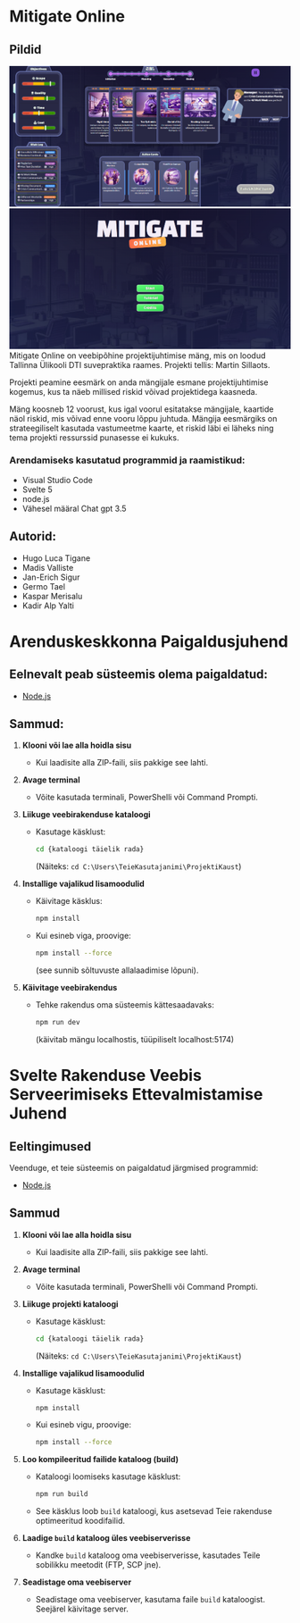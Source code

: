 # Mitigate Online

## Pildid

![image](./image1.png)
![image](./image2.png)
Mitigate Online on veebipõhine projektijuhtimise mäng, mis on loodud Tallinna Ülikooli DTI suvepraktika raames. Projekti tellis: Martin Sillaots.

Projekti peamine eesmärk on anda mängijale esmane projektijuhtimise kogemus, kus ta näeb millised riskid võivad projektidega kaasneda.

Mäng koosneb 12 voorust, kus igal voorul esitatakse mängijale, kaartide näol riskid, mis võivad enne vooru lõppu juhtuda. Mängija eesmärgiks on strateegiliselt kasutada vastumeetme kaarte, et riskid läbi ei läheks ning tema projekti ressurssid punasesse ei kukuks. 

### Arendamiseks kasutatud programmid ja raamistikud:

- Visual Studio Code
- Svelte 5
- node.js
- Vähesel määral Chat gpt 3.5

## Autorid:

- Hugo Luca Tigane
- Madis Valliste
- Jan-Erich Sigur
- Germo Tael
- Kaspar Merisalu
- Kadir Alp Yalti

# Arenduskeskkonna Paigaldusjuhend

## Eelnevalt peab süsteemis olema paigaldatud:
- [Node.js](https://nodejs.org/)

## Sammud:
1. **Klooni või lae alla hoidla sisu**
   - Kui laadisite alla ZIP-faili, siis pakkige see lahti.

2. **Avage terminal**
   - Võite kasutada terminali, PowerShelli või Command Prompti.

3. **Liikuge veebirakenduse kataloogi**
   - Kasutage käsklust:
     ```sh
     cd {kataloogi täielik rada}
     ```
     (Näiteks: `cd C:\Users\TeieKasutajanimi\ProjektiKaust`)

4. **Installige vajalikud lisamoodulid**
   - Käivitage käsklus:
     ```sh
     npm install
     ```
   - Kui esineb viga, proovige:
     ```sh
     npm install --force
     ```
     (see sunnib sõltuvuste allalaadimise lõpuni).

5. **Käivitage veebirakendus**
   - Tehke rakendus oma süsteemis kättesaadavaks:
     ```sh
     npm run dev
     ```
     (käivitab mängu localhostis, tüüpiliselt localhost:5174)


# Svelte Rakenduse Veebis Serveerimiseks Ettevalmistamise Juhend

## Eeltingimused
Veenduge, et teie süsteemis on paigaldatud järgmised programmid:
- [Node.js](https://nodejs.org/)

## Sammud

1. **Klooni või lae alla hoidla sisu**
   - Kui laadisite alla ZIP-faili, siis pakkige see lahti.

2. **Avage terminal**
   - Võite kasutada terminali, PowerShelli või Command Prompti.

3. **Liikuge projekti kataloogi**
   - Kasutage käsklust:
     ```sh
     cd {kataloogi täielik rada}
     ```
     (Näiteks: `cd C:\Users\TeieKasutajanimi\ProjektiKaust`)

4. **Installige vajalikud lisamoodulid**
   - Kasutage käsklust:
     ```sh
     npm install
     ```
   - Kui esineb vigu, proovige:
     ```sh
     npm install --force
     ```

5. **Loo kompileeritud failide kataloog (build)**
   - Kataloogi loomiseks kasutage käsklust:
     ```sh
     npm run build
     ```
   - See käsklus loob `build` kataloogi, kus asetsevad Teie rakenduse optimeeritud koodifailid.

6. **Laadige `build` kataloog üles veebiserverisse**
   - Kandke `build` kataloog oma veebiserverisse, kasutades Teile sobilikku meetodit (FTP, SCP jne).

7. **Seadistage oma veebiserver**
   - Seadistage oma veebiserver, kasutama faile `build` kataloogist. Seejärel käivitage server.

